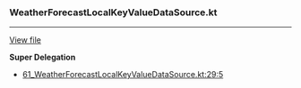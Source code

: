 ### WeatherForecastLocalKeyValueDataSource.kt
---
[View file](../../precision_analyzed/61_WeatherForecastLocalKeyValueDataSource.kt)

**Super Delegation**

 - [61_WeatherForecastLocalKeyValueDataSource.kt:29:5](../../precision_analyzed/61_WeatherForecastLocalKeyValueDataSource.kt#L29)
